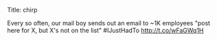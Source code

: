 Title: chirp

Every so often, our mail boy sends out an email to ~1K employees "post here for X, but X's not on the list" #IJustHadTo <a href="http://t.co/wFaGWq1H">http://t.co/wFaGWq1H</a>
